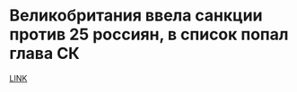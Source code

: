 # Великобритания ввела санкции против 25 россиян, в список попал глава СК



[LINK](https://varlamov.ru/3952479.html)